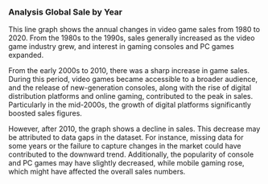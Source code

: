 ### Analysis Global Sale by Year
This line graph shows the annual changes in video
game sales from 1980 to 2020. From the 1980s to 
the 1990s, sales generally increased as the video
game industry grew, and interest in gaming consoles
and PC games expanded.

From the early 2000s to 2010, there was a sharp
increase in game sales. During this period, video
games became accessible to a broader audience, and
the release of new-generation consoles, along with
the rise of digital distribution platforms and 
online gaming, contributed to the peak in sales.
Particularly in the mid-2000s, the growth of 
digital platforms significantly boosted sales 
figures.

However, after 2010, the graph shows a
decline in sales. This decrease may be attributed
to data gaps in the dataset. For instance, missing
data for some years or the failure to capture
changes in the market could have contributed 
to the downward trend. Additionally, the popularity
of console and PC games may have slightly
decreased, while mobile gaming rose, which
might have affected the overall sales numbers.